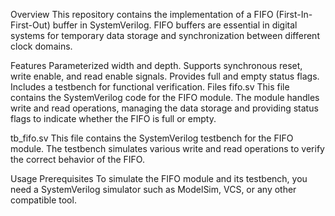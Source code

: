 Overview
This repository contains the implementation of a FIFO (First-In-First-Out) buffer in SystemVerilog. FIFO buffers are essential in digital systems for temporary data storage and synchronization between different clock domains.

Features
Parameterized width and depth.
Supports synchronous reset, write enable, and read enable signals.
Provides full and empty status flags.
Includes a testbench for functional verification.
Files
fifo.sv
This file contains the SystemVerilog code for the FIFO module. The module handles write and read operations, managing the data storage and providing status flags to indicate whether the FIFO is full or empty.

tb_fifo.sv
This file contains the SystemVerilog testbench for the FIFO module. The testbench simulates various write and read operations to verify the correct behavior of the FIFO.

Usage
Prerequisites
To simulate the FIFO module and its testbench, you need a SystemVerilog simulator such as ModelSim, VCS, or any other compatible tool.